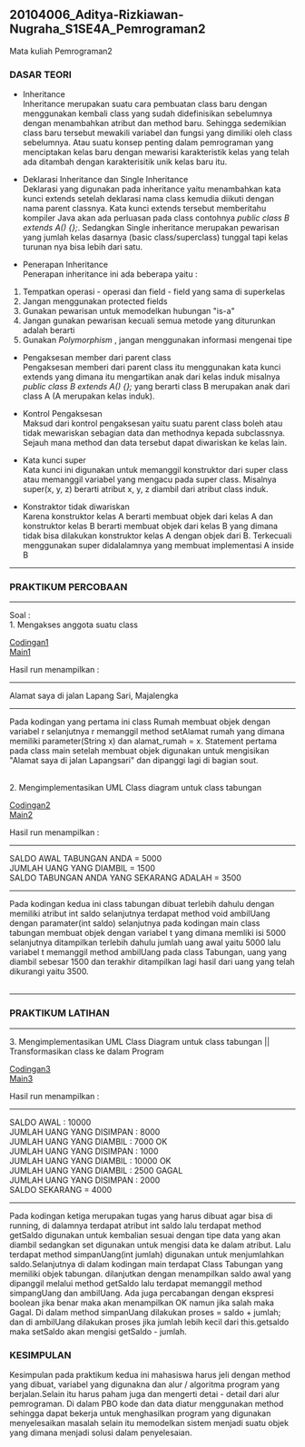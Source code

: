## 20104006_Aditya-Rizkiawan-Nugraha_S1SE4A_Pemrograman2
Mata kuliah Pemrograman2

### DASAR TEORI 
* Inheritance <br>
Inheritance merupakan suatu cara pembuatan class baru dengan menggunakan kembali class yang sudah didefinisikan sebelumnya dengan menambahkan atribut dan method baru. Sehingga sedemikian class baru tersebut mewakili variabel dan fungsi yang dimiliki oleh class sebelumnya. Atau suatu konsep penting dalam pemrograman yang menciptakan kelas baru dengan mewarisi karakteristik kelas yang telah ada ditambah dengan karakterisitik unik kelas baru itu. 

* Deklarasi Inheritance dan Single Inheritance <br>
Deklarasi yang digunakan pada inheritance yaitu menambahkan kata kunci extends setelah deklarasi nama class kemudia diikuti dengan nama parent classnya. Kata kunci extends tersebut memberitahu kompiler Java akan ada perluasan pada class contohnya *public class B extends A() {};*. Sedangkan Single inheritance merupakan pewarisan yang jumlah kelas dasarnya (basic class/superclass) tunggal tapi kelas turunan nya bisa lebih dari satu. 

* Penerapan Inheritance <br>
 Penerapan inheritance ini ada beberapa yaitu : 
 1. Tempatkan operasi - operasi dan field - field yang sama di superkelas
 2. Jangan menggunakan protected fields
 3. Gunakan pewarisan untuk memodelkan hubungan "is-a"
 4. Jangan gunakan pewarisan kecuali semua metode yang diturunkan adalah berarti
 5. Gunakan *Polymorphism* , jangan menggunakan informasi mengenai tipe

* Pengaksesan member dari parent class <br>
Pengaksesan memberi dari parent class itu menggunakan kata kunci extends yang dimana itu mengartikan anak dari kelas induk misalnya *public class B extends A() {};* yang berarti class B merupakan anak dari class A (A merupakan kelas induk). 


* Kontrol Pengaksesan <br>
Maksud dari kontrol pengaksesan yaitu suatu parent class boleh atau tidak mewariskan sebagian data dan methodnya kepada subclassnya. Sejauh mana method dan data tersebut dapat diwariskan ke kelas lain. 


* Kata kunci super <br>
Kata kunci ini digunakan untuk memanggil konstruktor dari super class atau memanggil variabel yang mengacu pada super class. Misalnya super(x, y, z) berarti atribut x, y, z diambil dari atribut class induk.

* Konstraktor tidak diwariskan  <br>
Karena konstruktor kelas A berarti membuat objek dari kelas A dan konstruktor kelas B berarti membuat objek dari kelas B yang dimana tidak bisa dilakukan konstruktor kelas A dengan objek dari B. Terkecuali menggunakan super didalalamnya yang membuat implementasi A inside B

<hr>

### PRAKTIKUM PERCOBAAN
<hr>
Soal : <br>
1. Mengakses anggota suatu class <br> 

[Codingan1](https://github.com/adityarizn31/20104006_Aditya-Rizkiawan-Nugraha_S1SE4A_Pemrograman2/blob/modul3/Percobaan/Rumah.java) <br>
[Main1](https://github.com/adityarizn31/20104006_Aditya-Rizkiawan-Nugraha_S1SE4A_Pemrograman2/blob/modul3/Percobaan/Test.java)

Hasil run menampilkan :  
<hr>

Alamat saya di jalan Lapang Sari, Majalengka <br>

<hr>

Pada kodingan yang pertama ini class Rumah membuat objek dengan variabel r selanjutnya r memanggil method setAlamat rumah yang dimana memiliki parameter(String x) dan alamat_rumah = x. Statement pertama pada class main setelah membuat objek digunakan untuk mengisikan "Alamat saya di jalan Lapangsari" dan dipanggi lagi di bagian sout.

<br>
2. Mengimplementasikan UML Class diagram untuk class tabungan

[Codingan2](https://github.com/adityarizn31/20104006_Aditya-Rizkiawan-Nugraha_S1SE4A_Pemrograman2/blob/modul3/Percobaan/Tabungan.java) <br>
[Main2](https://github.com/adityarizn31/20104006_Aditya-Rizkiawan-Nugraha_S1SE4A_Pemrograman2/blob/modul3/Percobaan/TestTabungan.java)

Hasil run menampilkan : 
<hr>
 
SALDO AWAL TABUNGAN ANDA = 5000 <br>
JUMLAH UANG YANG DIAMBIL = 1500 <br>
SALDO TABUNGAN ANDA YANG SEKARANG ADALAH = 3500 <br>
 
<hr>
Pada kodingan kedua ini class tabungan dibuat terlebih dahulu dengan memiliki atribut int saldo selanjutnya terdapat method void ambilUang dengan paramater(int saldo) selanjutnya pada kodingan main class tabungan membuat objek dengan variabel t yang dimana memliki isi 5000 
selanjutnya ditampilkan terlebih dahulu jumlah uang awal yaitu 5000 lalu variabel t memanggil method ambilUang pada class Tabungan, uang yang diambil sebesar 1500 dan terakhir ditampilkan lagi hasil dari uang yang telah dikurangi yaitu 3500.
<br>
<br>
<hr>

### PRAKTIKUM LATIHAN
<hr>
3. Mengimplementasikan UML Class Diagram untuk class tabungan || Transformasikan class ke dalam Program

[Codingan3](https://github.com/adityarizn31/20104006_Aditya-Rizkiawan-Nugraha_S1SE4A_Pemrograman2/blob/modul3/Latihan/Tabungan.java)<br>
[Main3](https://github.com/adityarizn31/20104006_Aditya-Rizkiawan-Nugraha_S1SE4A_Pemrograman2/blob/modul3/Latihan/TestTabungann.java)

Hasil run menampilkan : 
<hr>

SALDO AWAL : 10000 <br>
JUMLAH UANG YANG DISIMPAN : 8000 <br>
JUMLAH UANG YANG DIAMBIL : 7000 OK <br>
JUMLAH UANG YANG DISIMPAN : 1000 <br>
JUMLAH UANG YANG DIAMBIL :  10000 OK <br>
JUMLAH UANG YANG DIAMBIL : 2500 GAGAL <br>
JUMLAH UANG YANG DISIMPAN : 2000 <br>
SALDO SEKARANG = 4000 <br>

<hr>

Pada kodingan ketiga merupakan tugas yang harus dibuat agar bisa di running, di dalamnya terdapat atribut int saldo lalu terdapat method getSaldo digunakan untuk kembalian sesuai dengan tipe data yang akan diambil sedangkan set digunakan untuk mengisi data ke dalam atribut. 
Lalu terdapat method simpanUang(int jumlah) digunakan untuk menjumlahkan saldo.Selanjutnya di dalam kodingan main terdapat Class Tabungan yang memiliki objek tabungan. dilanjutkan dengan menampilkan saldo awal yang dipanggil melalui method getSaldo lalu terdapat memanggil method simpangUang dan ambilUang. Ada juga percabangan dengan ekspresi boolean jika benar maka akan menampilkan OK namun jika salah maka Gagal. Di dalam method simpanUang dilakukan proses = saldo + jumlah; dan di ambilUang dilakukan proses jika jumlah lebih kecil dari this.getsaldo maka setSaldo akan mengisi getSaldo - jumlah. 

### KESIMPULAN
Kesimpulan pada praktikum kedua ini mahasiswa harus jeli dengan method yang dibuat, variabel yang digunakna dan alur / algoritma program yang berjalan.Selain itu harus paham juga dan mengerti detai - detail dari alur pemrograman. Di dalam PBO kode dan data diatur menggunakan method sehingga dapat bekerja untuk menghasilkan program yang digunakan menyelesaikan masalah selain itu memodelkan sistem menjadi suatu objek yang dimana menjadi solusi dalam penyelesaian. 
